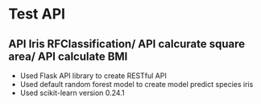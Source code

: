 # Test API 
## API Iris RFClassification/ API calcurate square area/ API calculate BMI
- Used Flask API library to create RESTful API
- Used default random forest model to create model predict species iris
- Used scikit-learn version 0.24.1